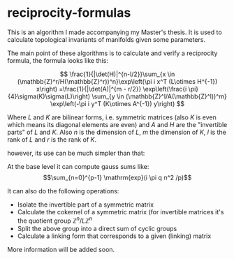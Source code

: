 # reciprocity-formulas

This is an algorithm I made accompanying my Master's thesis. It is used to calculate topological invariants of manifolds given some parameters.

The main point of these algorithms is to calculate and verify a reciprocity formula, the formula looks like this:

$$
\frac{1}{|\det(H)|^{n-l/2}}\sum_{x \in (\mathbb{Z}^r/H(\mathbb{Z}^r))^n}\exp\left(\pi i x^T (L\otimes H^{-1}) x\right)
=\frac{1}{|\det(A)|^{m - r/2}}
\exp\left(\frac{i \pi}{4}\sigma(K)\sigma(L)\right)
\sum_{y \in (\mathbb{Z}^l/A(\mathbb{Z}^l))^m}
\exp\left(-\pi i y^T (K\otimes A^{-1}) y\right)  
$$

Where $L$ and $K$ are bilinear forms, i.e. symmetric matrices (also $K$ is even which means its diagonal elements are even) and $A$ and $H$ are the "invertible parts"
of $L$ and $K$. Also $n$ is the dimension of $L$, $m$ the dimension of $K$, $l$ is the rank of $L$ and $r$ is the rank of $K$.

however, its use can be much simpler than that:

At the base level it can compute gauss sums like: $$\sum_{n=0}^{p-1} \mathrm{exp}(i \pi q n^2 /p)$$

It can also do the following operations:
- Isolate the invertible part of a symmetric matrix 
- Calculate the cokernel of a symmetric matrix (for invertible matrices it's the quotient group $\mathbb{Z}^n/L\mathbb{Z}^n$
- Split the above group into a direct sum of cyclic groups
- Calculate a linking form that corresponds to a given (linking) matrix

More information will be added soon.
